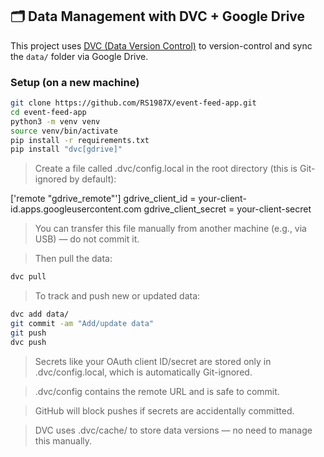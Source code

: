 ## 🗂 Data Management with DVC + Google Drive

This project uses [DVC (Data Version Control)](https://dvc.org/) to version-control and sync the `data/` folder via Google Drive.

### Setup (on a new machine)

```bash
git clone https://github.com/RS1987X/event-feed-app.git
cd event-feed-app
python3 -m venv venv
source venv/bin/activate
pip install -r requirements.txt
pip install "dvc[gdrive]"
```

>Create a file called .dvc/config.local in the root directory (this is Git-ignored by default):

['remote "gdrive_remote"']
    gdrive_client_id = your-client-id.apps.googleusercontent.com
    gdrive_client_secret = your-client-secret


>You can transfer this file manually from another machine (e.g., via USB) — do not commit it.

>Then pull the data:

```bash
dvc pull
```

>To track and push new or updated data:

```bash
dvc add data/
git commit -am "Add/update data"
git push
dvc push
```

>Secrets like your OAuth client ID/secret are stored only in .dvc/config.local, which is automatically Git-ignored.

>.dvc/config contains the remote URL and is safe to commit.

>GitHub will block pushes if secrets are accidentally committed.

>DVC uses .dvc/cache/ to store data versions — no need to manage this manually.